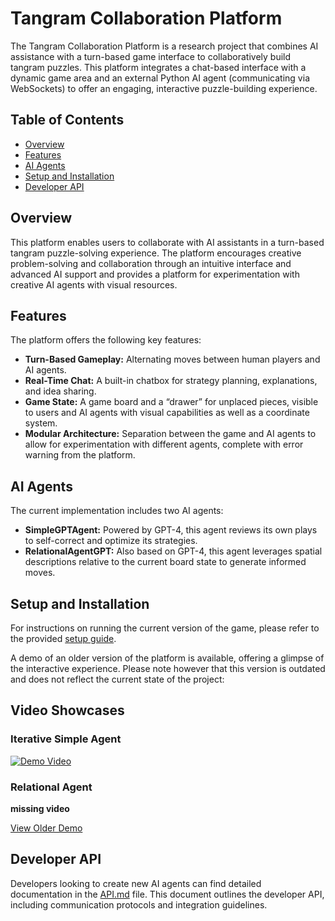 # Tangram Collaboration Platform

The Tangram Collaboration Platform is a research project that combines AI assistance with a turn-based game interface to collaboratively build tangram puzzles. This platform integrates a chat-based interface with a dynamic game area and an external Python AI agent (communicating via WebSockets) to offer an engaging, interactive puzzle-building experience.

## Table of Contents

- [Overview](#overview)
- [Features](#features)
- [AI Agents](#ai-agents)
- [Setup and Installation](#setup-and-installation)
- [Developer API](#developer-api)

## Overview

This platform enables users to collaborate with AI assistants in a turn-based tangram puzzle-solving experience. The platform encourages creative problem-solving and collaboration through an intuitive interface and advanced AI support and provides a platform for experimentation with creative AI agents with visual resources.

## Features

The platform offers the following key features:

- **Turn-Based Gameplay:** Alternating moves between human players and AI agents.
- **Real-Time Chat:** A built-in chatbox for strategy planning, explanations, and idea sharing.
- **Game State:** A game board and a “drawer” for unplaced pieces, visible to users and AI agents with visual capabilities as well as a coordinate system.
- **Modular Architecture:** Separation between the game and AI agents to allow for experimentation with different agents, complete with error warning from the platform.

## AI Agents

The current implementation includes two AI agents:

- **SimpleGPTAgent:** Powered by GPT-4, this agent reviews its own plays to self-correct and optimize its strategies.
- **RelationalAgentGPT:** Also based on GPT-4, this agent leverages spatial descriptions relative to the current board state to generate informed moves.

## Setup and Installation

For instructions on running the current version of the game, please refer to the provided [setup guide](setup.md). 

A demo of an older version of the platform is available, offering a glimpse of the interactive experience. 
Please note however that this version is outdated and does not reflect the current state of the project:

## Video Showcases

### Iterative Simple Agent 
[![Demo Video](https://cdn-cf-east.streamable.com/image/qjdptl.jpg)](https://streamable.com/qjdptl)

### Relational Agent 
**missing video**

[View Older Demo](https://gaips.github.io/TangramCollaborativeAI/)

## Developer API

Developers looking to create new AI agents can find detailed documentation in the [API.md](API.md) file. This document outlines the developer API, including communication protocols and integration guidelines.